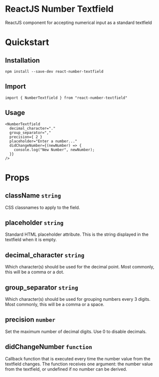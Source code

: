 # ReactJS Number Textfield
ReactJS component for accepting numerical input as a standard textfield

# Quickstart

## Installation
`npm install --save-dev react-number-textfield`

## Import
`import { NumberTextfield } from "react-number-textfield"`

## Usage
```
<NumberTextfield
  decimal_character="."
  group_separator=","
  precision={ 2 }
  placeholder="Enter a number..."
  didChangeNumber={(newNumber) => {
    console.log("New Number", newNumber);
  }}
/>
```

# Props

## className `string`
CSS classnames to apply to the field.

## placeholder `string`
Standard HTML placeholder attribute. This is the string displayed in the textfield when it is empty.

## decimal_character `string`
Which character(s) should be used for the decimal point. Most commonly, this will be a comma or a dot.

## group_separator `string`
Which character(s) should be used for grouping numbers every 3 digits. Most commonly, this will be a comma or a space.

## precision `number`
Set the maximum number of decimal digits. Use 0 to disable decimals.

## didChangeNumber `function`
Callback function that is executed every time the number value from the textfield changes. The function receives one argument: the number value from the textfield, or undefined if no number can be derived.
